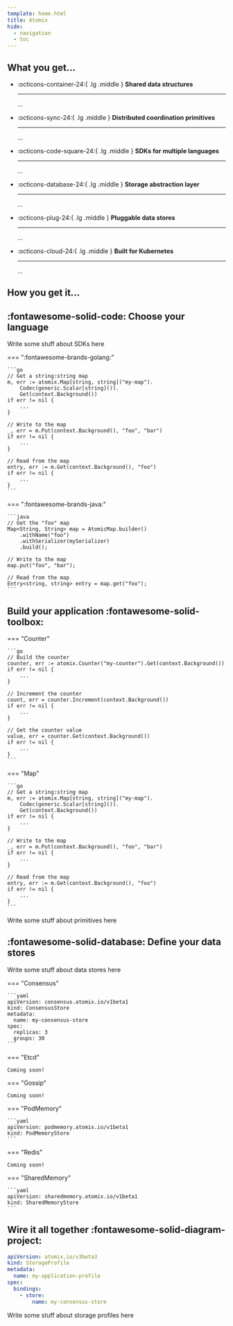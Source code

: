 ```yaml
---
template: home.html
title: Atomix
hide:
  - navigation
  - toc
---
```


## What you get...

<div class="grid cards" markdown>

-   :octicons-container-24:{ .lg .middle } __Shared data structures__

    ---

    ...

-   :octicons-sync-24:{ .lg .middle } __Distributed coordination primitives__

    ---

    ...

-   :octicons-code-square-24:{ .lg .middle } __SDKs for multiple languages__

    ---

    ...

-   :octicons-database-24:{ .lg .middle } __Storage abstraction layer__

    ---

    ...

-   :octicons-plug-24:{ .lg .middle } __Pluggable data stores__

    ---

    ...

-   :octicons-cloud-24:{ .lg .middle } __Built for Kubernetes__

    ---

    ...

</div>

## How you get it...

<div class="grids" markdown>

## :fontawesome-solid-code: Choose your language

<div class="grid left-text" markdown>

Write some stuff about SDKs here

=== ":fontawesome-brands-golang:"

    ```go
    // Get a string:string map
    m, err := atomix.Map[string, string]("my-map").
        Codec(generic.Scalar[string]()).
        Get(context.Background())
    if err != nil {
        ...
    }

    // Write to the map
    _, err = m.Put(context.Background(), "foo", "bar")
    if err != nil {
        ...
    }

    // Read from the map
    entry, err := m.Get(context.Background(), "foo")
    if err != nil {
        ...
    }
    ```

=== ":fontawesome-brands-java:"

    ```java
    // Get the "foo" map
    Map<String, String> map = AtomicMap.builder()
        .withName("foo")
        .withSerializer(mySerializer)
        .build();

    // Write to the map
    map.put("foo", "bar");

    // Read from the map
    Entry<string, string> entry = map.get("foo");
    ```

</div>

## Build your application :fontawesome-solid-toolbox:

<div class="grid right-text" markdown>

=== "Counter"

    ```go
    // Build the counter
    counter, err := atomix.Counter("my-counter").Get(context.Background())
    if err != nil {
        ...
    }

    // Increment the counter
    count, err = counter.Increment(context.Background())
    if err != nil {
        ...
    }

    // Get the counter value
    value, err = counter.Get(context.Background())
    if err != nil {
        ...
    }
    ```

=== "Map"

    ```go
    // Get a string:string map
    m, err := atomix.Map[string, string]("my-map").
        Codec(generic.Scalar[string]()).
        Get(context.Background())
    if err != nil {
        ...
    }

    // Write to the map
    _, err = m.Put(context.Background(), "foo", "bar")
    if err != nil {
        ...
    }

    // Read from the map
    entry, err := m.Get(context.Background(), "foo")
    if err != nil {
        ...
    }
    ```

Write some stuff about primitives here

</div>

## :fontawesome-solid-database: Define your data stores

<div class="grid left-text" markdown>

Write some stuff about data stores here

=== "Consensus"

    ```yaml
    apiVersion: consensus.atomix.io/v1beta1
    kind: ConsensusStore
    metadata:
      name: my-consensus-store
    spec:
      replicas: 3
      groups: 30
    ```

=== "Etcd"

    Coming soon!

=== "Gossip"

    Coming soon!

=== "PodMemory"

    ```yaml
    apiVersion: podmemory.atomix.io/v1beta1
    kind: PodMemoryStore
    ```

=== "Redis"

    Coming soon!

=== "SharedMemory"

    ```yaml
    apiVersion: sharedmemory.atomix.io/v1beta1
    kind: SharedMemoryStore
    ```

</div>

## Wire it all together :fontawesome-solid-diagram-project:

<div class="grid right-text" markdown>

```yaml
apiVersion: atomix.io/v3beta3
kind: StorageProfile
metadata:
  name: my-application-profile
spec:
  bindings:
    - store:
        name: my-consensus-store
```

Write some stuff about storage profiles here

</div>

</div>
